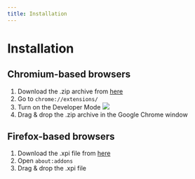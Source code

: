 ```yaml
---
title: Installation
---
```


# Installation

## Chromium-based browsers

1. Download the .zip archive from [here](https://notesnook.com/notesnook-web-clipper)
2. Go to `chrome://extensions/`
3. Turn on the Developer Mode
   ![](/static/web-clipper/chrome-dev-mode.png)
4. Drag & drop the .zip archive in the Google Chrome window

## Firefox-based browsers

1. Download the .xpi file from [here](https://notesnook.com/notesnook-web-clipper)
2. Open `about:addons`
3. Drag & drop the .xpi file
